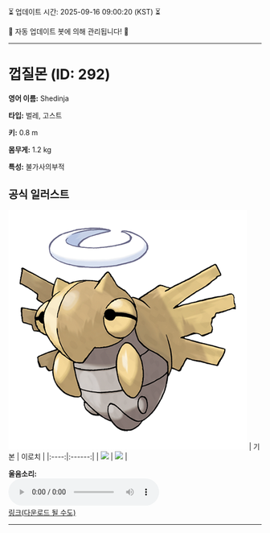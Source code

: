 
⏳ 업데이트 시간: 2025-09-16 09:00:20 (KST) ⏳

🤖 자동 업데이트 봇에 의해 관리됩니다! 🤖

---

# 껍질몬 (ID: 292)
**영어 이름:** Shedinja

**타입:** 벌레, 고스트

**키:** 0.8 m

**몸무게:** 1.2 kg

**특성:** 불가사의부적

## 공식 일러스트
![](https://raw.githubusercontent.com/PokeAPI/sprites/master/sprites/pokemon/other/official-artwork/292.png)
| 기본 | 이로치 |
|:----:|:------:|
| <img src="http://play.pokemonshowdown.com/sprites/ani/shedinja.gif" width="200"> | <img src="http://play.pokemonshowdown.com/sprites/ani-shiny/shedinja.gif" width="200"> |

**울음소리:**<br><audio controls src="https://raw.githubusercontent.com/PokeAPI/cries/main/cries/pokemon/latest/292.ogg"></audio><br> [링크(다운로드 될 수도)](https://raw.githubusercontent.com/PokeAPI/cries/main/cries/pokemon/latest/292.ogg)


---
